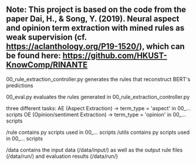 Note: This project is based on the code from the paper Dai, H., & Song, Y. (2019). Neural aspect and opinion term extraction with mined rules as weak supervision (cf. https://aclanthology.org/P19-1520/), which can be found here: https://github.com/HKUST-KnowComp/RINANTE
-------
00_rule_extraction_controller.py
	generates the rules that reconstruct BERT's predictions

00_eval.py
	evaluates the rules generated in 00_rule_extraction_controller.py

three different tasks:
AE (Aspect Extraction) -> term_type = 'aspect' in 00_... scripts
OE (Opinion/sentiment Extraction) -> term_type = 'opinion' in 00_... scripts

/rule contains py scripts used in 00_... scripts
/utils contains py scripts used in 00_... scripts

/data contains the input data (/data/input/) as well as the output rule files (/data/run/) and evaluation results (/data/run/)
